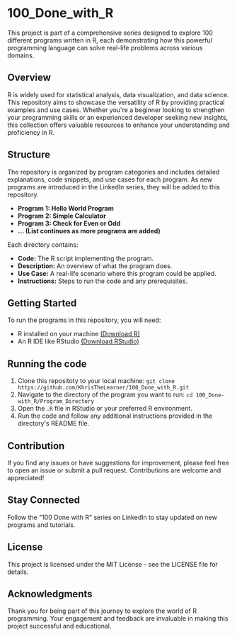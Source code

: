 # 100_Done_with_R
This project is part of a comprehensive series designed to explore 100 different programs written in R, each demonstrating how this powerful programming language can solve real-life problems across various domains.
## Overview
R is widely used for statistical analysis, data visualization, and data science. This repository aims to showcase the versatility of R by providing practical examples and use cases. Whether you're a beginner looking to strengthen your programming skills or an experienced developer seeking new insights, this collection offers valuable resources to enhance your understanding and proficiency in R.
## Structure
The repository is organized by program categories and includes detailed explanations, code snippets, and use cases for each program. As new programs are introduced in the LinkedIn series, they will be added to this repository.
- **Program 1: Hello World Program**
- **Program 2: Simple Calculator**
- **Program 3: Check for Even or Odd**
- **... (List continues as more programs are added)**

Each directory contains:
- **Code:** The R script implementing the program.
- **Description:** An overview of what the program does.
- **Use Case:** A real-life scenario where this program could be applied.
- **Instructions:** Steps to run the code and any prerequisites.
## Getting Started
To run the programs in this repository, you will need:
- R installed on your machine [(Download R)](https://www.r-project.org)
- An R IDE like RStudio [(Download RStudio)](https://rstudio-education.github.io/hopr/starting.html)
## Running the code
1. Clone this repositoty to your local machine: ```git clone https://github.com/KhrisTheLearner/100_Done_with_R.git```
2. Navigate to the directory of the program you want to run: ```cd 100_Done-with_R/Program_Directory```
4. Open the `.R` file in RStudio or your preferred R environment.
5. Run the code and follow any additional instructions provided in the directory's README file.
## Contribution
If you find any issues or have suggestions for improvement, please feel free to open an issue or submit a pull request. Contributions are welcome and appreciated!
## Stay Connected
Follow the "100 Done with R" series on LinkedIn to stay updated on new programs and tutorials.
## License
This project is licensed under the MIT License - see the LICENSE file for details.
## Acknowledgments
Thank you for being part of this journey to explore the world of R programming. Your engagement and feedback are invaluable in making this project successful and educational.
